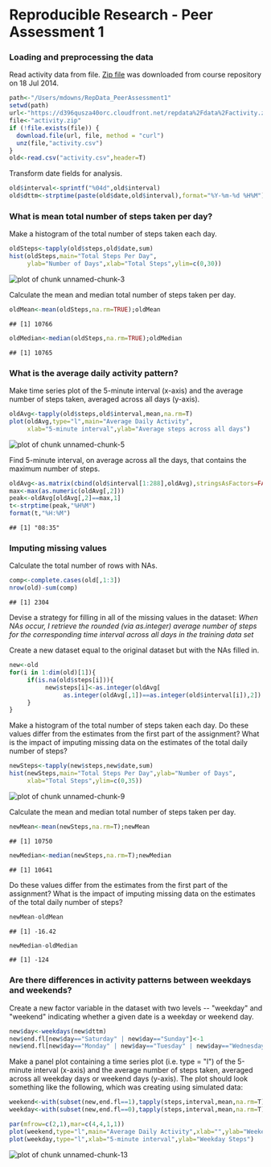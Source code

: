 Reproducible Research - Peer Assessment 1
========================================================

### Loading and preprocessing the data

Read activity data from file. [Zip file](https://d396qusza40orc.cloudfront.net/repdata%2Fdata%2Factivity.zip) was downloaded from course repository on 18 Jul 2014.


```r
path<-"/Users/mdowns/RepData_PeerAssessment1"
setwd(path)
url<-"https://d396qusza40orc.cloudfront.net/repdata%2Fdata%2Factivity.zip"
file<-"activity.zip"
if (!file.exists(file)) {
  download.file(url, file, method = "curl")
  unz(file,"activity.csv")
}
old<-read.csv("activity.csv",header=T)
```

Transform date fields for analysis. 


```r
old$interval<-sprintf("%04d",old$interval)
old$dttm<-strptime(paste(old$date,old$interval),format="%Y-%m-%d %H%M")
```


### What is mean total number of steps taken per day?

Make a histogram of the total number of steps taken each day.


```r
oldSteps<-tapply(old$steps,old$date,sum)
hist(oldSteps,main="Total Steps Per Day",
     ylab="Number of Days",xlab="Total Steps",ylim=c(0,30))
```

![plot of chunk unnamed-chunk-3](figure/unnamed-chunk-3.png) 

Calculate the mean and median total number of steps taken per day.

```r
oldMean<-mean(oldSteps,na.rm=TRUE);oldMean
```

```
## [1] 10766
```

```r
oldMedian<-median(oldSteps,na.rm=TRUE);oldMedian
```

```
## [1] 10765
```


### What is the average daily activity pattern?

Make time series plot of the 5-minute interval (x-axis) and the average number of steps taken, averaged across all days (y-axis).


```r
oldAvg<-tapply(old$steps,old$interval,mean,na.rm=T)
plot(oldAvg,type="l",main="Average Daily Activity",
     xlab="5-minute interval",ylab="Average steps across all days")
```

![plot of chunk unnamed-chunk-5](figure/unnamed-chunk-5.png) 

Find 5-minute interval, on average across all the days, that contains the maximum number of steps.


```r
oldAvg<-as.matrix(cbind(old$interval[1:288],oldAvg),stringsAsFactors=FALSE)
max<-max(as.numeric(oldAvg[,2]))
peak<-oldAvg[oldAvg[,2]==max,1]
t<-strptime(peak,"%H%M")
format(t,"%H:%M")
```

```
## [1] "08:35"
```


### Imputing missing values

Calculate the total number of rows with NAs.


```r
comp<-complete.cases(old[,1:3])
nrow(old)-sum(comp)
```

```
## [1] 2304
```

Devise a strategy for filling in all of the missing values in the dataset: 
*When NAs occur, I retrieve the rounded (via as.integer) average number of steps for the corresponding time interval across all days in the training data set*

Create a new dataset equal to the original dataset but with the NAs filled in.


```r
new<-old
for(i in 1:dim(old)[1]){
     if(is.na(old$steps[i])){
          new$steps[i]<-as.integer(oldAvg[
               as.integer(oldAvg[,1])==as.integer(old$interval[i]),2])
     }
}
```

Make a histogram of the total number of steps taken each day.  Do these values differ from the estimates from the first part of the assignment? What is the impact of imputing missing data on the estimates of the total daily number of steps?


```r
newSteps<-tapply(new$steps,new$date,sum)
hist(newSteps,main="Total Steps Per Day",ylab="Number of Days",
     xlab="Total Steps",ylim=c(0,35))
```

![plot of chunk unnamed-chunk-9](figure/unnamed-chunk-9.png) 

Calculate the mean and median total number of steps taken per day.


```r
newMean<-mean(newSteps,na.rm=T);newMean
```

```
## [1] 10750
```

```r
newMedian<-median(newSteps,na.rm=T);newMedian
```

```
## [1] 10641
```

Do these values differ from the estimates from the first part of the assignment? What is the impact of imputing missing data on the estimates of the total daily number of steps? 


```r
newMean-oldMean
```

```
## [1] -16.42
```

```r
newMedian-oldMedian
```

```
## [1] -124
```


### Are there differences in activity patterns between weekdays and weekends?

Create a new factor variable in the dataset with two levels -- "weekday" and "weekend" indicating whether a given date is a weekday or weekend day.

```r
new$day<-weekdays(new$dttm)
new$end.fl[new$day=="Saturday" | new$day=="Sunday"]<-1
new$end.fl[new$day=="Monday" | new$day=="Tuesday" | new$day=="Wednesday" | new$day=="Thursday" | new$day=="Friday"]<-0
```

Make a panel plot containing a time series plot (i.e. type = "l") of the 5-minute interval (x-axis) and the average number of steps taken, averaged across all weekday days or weekend days (y-axis). The plot should look something like the following, which was creating using simulated data:


```r
weekend<-with(subset(new,end.fl==1),tapply(steps,interval,mean,na.rm=T))
weekday<-with(subset(new,end.fl==0),tapply(steps,interval,mean,na.rm=T))

par(mfrow=c(2,1),mar=c(4,4,1,1))
plot(weekend,type="l",main="Average Daily Activity",xlab="",ylab="Weekend Steps")
plot(weekday,type="l",xlab="5-minute interval",ylab="Weekday Steps")
```

![plot of chunk unnamed-chunk-13](figure/unnamed-chunk-13.png) 
